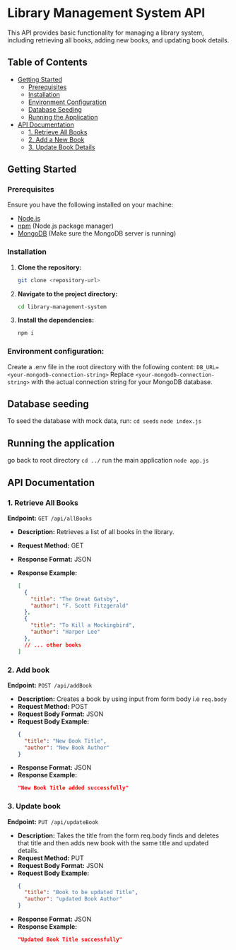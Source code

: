 # Library Management System API

This API provides basic functionality for managing a library system, including retrieving all books, adding new books, and updating book details.

## Table of Contents

- [Getting Started](#getting-started)
  - [Prerequisites](#prerequisites)
  - [Installation](#installation)
  - [Environment Configuration](#environment-configuration)
  - [Database Seeding](#database-seeding)
  - [Running the Application](#running-the-application)
- [API Documentation](#api-documentation)
  - [1. Retrieve All Books](#1-retrieve-all-books)
  - [2. Add a New Book](#2-add-a-new-book)
  - [3. Update Book Details](#3-update-book-details)

## Getting Started

### Prerequisites

Ensure you have the following installed on your machine:

- [Node.js](https://nodejs.org/)
- [npm](https://www.npmjs.com/) (Node.js package manager)
- [MongoDB](https://www.mongodb.com/try/download/community) (Make sure the MongoDB server is running)

### Installation

1. **Clone the repository:**

   ```bash
   git clone <repository-url>

2. **Navigate to the project directory:**

   ```bash
   cd library-management-system

3. **Install the dependencies:**

   ```bash
   npm i
   
### Environment configuration:

Create a .env file in the root directory with the following content:
`DB_URL=<your-mongodb-connection-string>`
Replace `<your-mongodb-connection-string>` with the actual connection string for your MongoDB database.

## Database seeding
To seed the database with mock data, run:
  `cd seeds`
  `node index.js`

## Running the application
go back to root directory
  `cd ../`
run the main application
  `node app.js`

## API Documentation

### 1. Retrieve All Books

**Endpoint:** `GET /api/allBooks`

- **Description:** Retrieves a list of all books in the library.
- **Request Method:** GET
- **Response Format:** JSON
- **Response Example:**

  ```json
  [
    {
      "title": "The Great Gatsby",
      "author": "F. Scott Fitzgerald"
    },
    {
      "title": "To Kill a Mockingbird",
      "author": "Harper Lee"
    },
    // ... other books
  ]

### 2. Add book

**Endpoint:** `POST /api/addBook`

- **Description:** Creates a book by using input from form body i.e `req.body`
- **Request Method:** POST
- **Request Body Format:** JSON
- **Request Body Example:**
  ```json
  {
    "title": "New Book Title",
    "author": "New Book Author"
  }
- **Response Format:** JSON
- **Response Example:**
  ```json
  "New Book Title added successfully"
  
### 3. Update book

**Endpoint:** `PUT /api/updateBook`

- **Description:** Takes the title from the form req.body finds and deletes that title and then adds new book with the same title and updated details.
- **Request Method:** PUT
- **Request Body Format:** JSON
- **Request Body Example:**
  ```json
  {
    "title": "Book to be updated Title",
    "author": "updated Book Author"
  }
- **Response Format:** JSON
- **Response Example:**
  ```json
  "Updated Book Title successfully"
